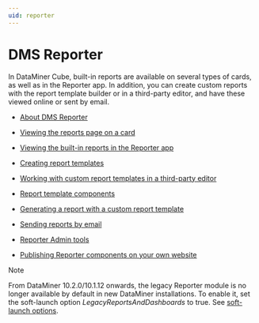 ```yaml
---
uid: reporter
---
```


# DMS Reporter

In DataMiner Cube, built-in reports are available on several types of cards, as well as in the Reporter app. In addition, you can create custom reports with the report template builder or in a third-party editor, and have these viewed online or sent by email.

- [About DMS Reporter](xref:About_DMS_Reporter)

- [Viewing the reports page on a card](xref:Viewing_the_reports_page_on_a_card)

- [Viewing the built-in reports in the Reporter app](xref:Viewing_the_built-in_reports_in_the_Reporter_app#viewing-the-built-in-reports-in-the-reporter-app)

- [Creating report templates](xref:Creating_report_templates)

- [Working with custom report templates in a third-party editor](xref:Working_with_custom_report_templates_in_a_third-party_editor#working-with-custom-report-templates-in-a-third-party-editor)

- [Report template components](xref:Report_template_components)

- [Generating a report with a custom report template](xref:Generating_a_report_with_a_custom_report_template)

- [Sending reports by email](xref:Sending_reports_by_email)

- [Reporter Admin tools](xref:Reporter_Admin_tools)

- [Publishing Reporter components on your own website](xref:Publishing_Reporter_components_on_your_own_website)

> [!NOTE]
> From DataMiner 10.2.0/10.1.12 onwards, the legacy Reporter module is no longer available by default in new DataMiner installations. To enable it, set the soft-launch option *LegacyReportsAndDashboards* to true. See [soft-launch options](https://community.dataminer.services/documentation/soft-launch-options/).
>
